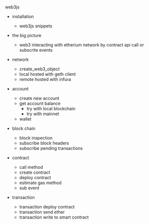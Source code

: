 web3js

- installation
  - web3js snippets

- the big picture
  - web3 interacting with etherium network by contract api call or subscrite events


- network
  - create_web3_object
  - local hosted with geth client
  - remote hosted with infura

- account
  - create new account
  - get account balance
      - try with local blockchain
      - try with mainnet
  - wallet

- block chain
  - block inspection
  - subscribe block headers
  - subscribe pending transactions

- contract
  - call method
  - create contract
  - deploy contract
  - estimate gas method
  - sub event

- transaction
  - transaction deploy contract
  - transaction send ether
  - transaction write to smart contract
